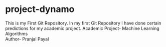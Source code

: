 # project-dynamo
This is my First Git Repository.
In my first Git Repository I have done certain predictions for my academic project.
Academic Project- Machine Learning Algorithms
<br>
Author- Pranjal Payal
